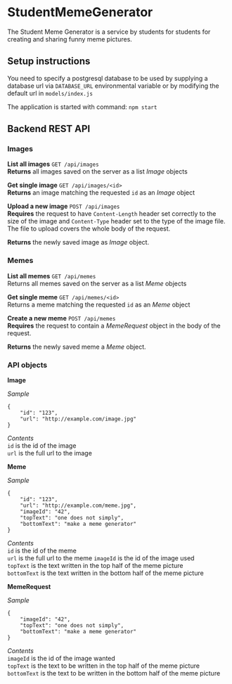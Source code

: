 # StudentMemeGenerator

The Student Meme Generator is a service by students for students for creating and sharing 
funny meme pictures.

## Setup instructions

You need to specify a postgresql database to be used by supplying a database url via 
`DATABASE_URL` environmental variable or by modifying the default url in `models/index.js`

The application is started with command: `npm start`

## Backend REST API

### Images

**List all images** `GET /api/images`  
**Returns** all images saved on the server as a list *Image* objects

**Get single image** `GET /api/images/<id>`  
**Returns** an image matching the requested `id` as an *Image* object

**Upload a new image** `POST /api/images`  
**Requires** the request to have `Content-Length` header set correctly 
to the size of the image and `Content-Type` header set to the type of the 
image file. The file to upload covers the whole body of the request.

**Returns** the newly saved image as *Image* object.

### Memes

**List all memes** `GET /api/memes`  
Returns all memes saved on the server as a list *Meme* objects

**Get single meme** `GET /api/memes/<id>`  
Returns a meme matching the requested `id` as an *Meme* object

**Create a new meme** `POST /api/memes`  
**Requires** the request to contain a *MemeRequest* object in the body of the request.

**Returns** the newly saved meme a *Meme* object.

### API objects

**Image**  

*Sample*

    {
        "id": "123",
        "url": "http://example.com/image.jpg"
    }

*Contents*  
`id` is the id of the image  
`url` is the full url to the image

**Meme**

*Sample*

    {
        "id": "123",
        "url": "http://example.com/meme.jpg",
        "imageId": "42",
        "topText": "one does not simply",
        "bottomText": "make a meme generator"
    }

*Contents*  
`id` is the id of the meme  
`url` is the full url to the meme
`imageId` is the id of the image used  
`topText` is the text written in the top half of the meme picture  
`bottomText` is the text written in the bottom half of the meme picture

**MemeRequest**

*Sample*

    {
        "imageId": "42",
        "topText": "one does not simply",
        "bottomText": "make a meme generator"
    }

*Contents*  
`imageId` is the id of the image wanted  
`topText` is the text to be written in the top half of the meme picture  
`bottomText` is the text to be written in the bottom half of the meme picture



